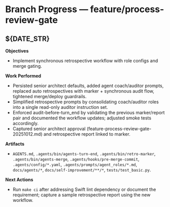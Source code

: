 # Branch Progress — feature/process-review-gate

## ${DATE_STR}
**Objectives**
- Implement synchronous retrospective workflow with role configs and merge gating.

**Work Performed**
- Persisted senior architect defaults, added agent coach/auditor prompts, replaced auto retrospectives with marker + synchronous audit flow, tightened merge/deploy guardrails.
- Simplified retrospective prompts by consolidating coach/auditor roles into a single read-only auditor instruction set.
- Enforced audit-before-turn_end by validating the previous marker/report pair and documented the workflow updates; adjusted smoke tests accordingly.
- Captured senior architect approval (feature-process-review-gate-20251012.md) and retrospective report linked to marker.

**Artifacts**
- `AGENTS.md`, `.agents/bin/agents-turn-end`, `.agents/bin/retro-marker`, `.agents/bin/agents-merge`, `.agents/hooks/pre-merge-commit`, `.agents/config/*.yaml`, `.agents/prompts/agent_roles/*.md`, `docs/agents/*`, `docs/self-improvement/**/*`, `tests/test_basic.py`.

**Next Actions**
- Run `make ci` after addressing Swift lint dependency or document the requirement; capture a sample retrospective report using the new workflow.
